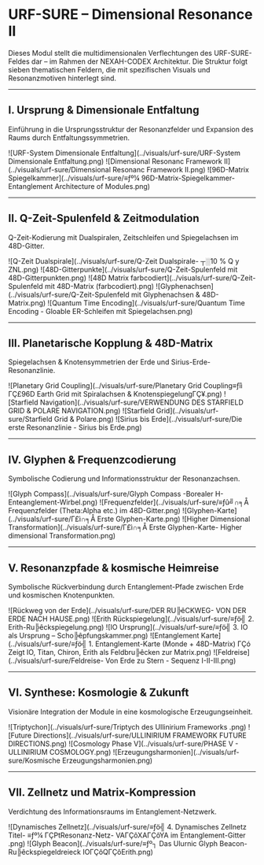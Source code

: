 
# URF-SURE – Dimensional Resonance II

Dieses Modul stellt die multidimensionalen Verflechtungen des URF-SURE-Feldes dar – im Rahmen der NEXAH-CODEX Architektur. Die Struktur folgt sieben thematischen Feldern, die mit spezifischen Visuals und Resonanzmotiven hinterlegt sind.

---

## I. Ursprung & Dimensionale Entfaltung

Einführung in die Ursprungsstruktur der Resonanzfelder und Expansion des Raums durch Entfaltungssymmetrien.

![URF-System Dimensionale Entfaltung](../visuals/urf-sure/URF-System Dimensionale Entfaltung.png)
![Dimensional Resonanc Framework II](../visuals/urf-sure/Dimensional Resonanc Framework II.png)
![96D-Matrix Spiegelkammer](../visuals/urf-sure/≡ƒº¼ 96D-Matrix-Spiegelkammer- Entanglement Architecture of Modules.png)

---

## II. Q-Zeit-Spulenfeld & Zeitmodulation

Q-Zeit-Kodierung mit Dualspiralen, Zeitschleifen und Spiegelachsen im 48D-Gitter.

![Q-Zeit Dualspirale](../visuals/urf-sure/Q-Zeit Dualspirale- ┬░10 % Q y ZNL.png)
![48D-Gitterpunkte](../visuals/urf-sure/Q-Zeit-Spulenfeld mit 48D-Gitterpunkten.png)
![48D Matrix farbcodiert](../visuals/urf-sure/Q-Zeit-Spulenfeld mit 48D-Matrix (farbcodiert).png)
![Glyphenachsen](../visuals/urf-sure/Q-Zeit-Spulenfeld mit Glyphenachsen & 48D-Matrix.png)
![Quantum Time Encoding](../visuals/urf-sure/Quantum Time Encoding - Gloable ER-Schleifen mit Spiegelachsen.png)

---

## III. Planetarische Kopplung & 48D-Matrix

Spiegelachsen & Knotensymmetrien der Erde und Sirius-Erde-Resonanzlinie.

![Planetary Grid Coupling](../visuals/urf-sure/Planetary Grid Coupling≡ƒîì ΓÇ£96D Earth Grid mit Spiralachsen & KnotenspiegelungΓÇ¥.png)
![Starfield Navigation](../visuals/urf-sure/VERWENDUNG DES STARFIELD GRID & POLARE NAVIGATION.png)
![Starfield Grid](../visuals/urf-sure/Starfield Grid & Polare.png)
![Sirius bis Erde](../visuals/urf-sure/Die erste Resonanzlinie - Sirius bis Erde.png)

---

## IV. Glyphen & Frequenzcodierung

Symbolische Codierung und Informationsstruktur der Resonanzachsen.

![Glyph Compass](../visuals/urf-sure/Glyph Compass -Borealer H-Enteanglement-Wirbel.png)
![Frequenzfelder](../visuals/urf-sure/≡ƒû╝∩╕Å Frequenzfelder (Theta:Alpha etc.) im 48D-Gitter.png)
![Glyphen-Karte](../visuals/urf-sure/Γ£ì∩╕Å Erste Glyphen-Karte.png)
![Higher Dimensional Transformation](../visuals/urf-sure/Γ£ì∩╕Å Erste Glyphen-Karte- Higher dimensional Transformation.png)

---

## V. Resonanzpfade & kosmische Heimreise

Symbolische Rückverbindung durch Entanglement-Pfade zwischen Erde und kosmischen Knotenpunkten.

![Rückweg von der Erde](../visuals/urf-sure/DER RU╠êCKWEG- VON DER ERDE NACH HAUSE.png)
![Erith Rückspiegelung](../visuals/urf-sure/≡ƒö╣ 2. Erith-Ru╠êckspiegelung.png)
![IO Ursprung](../visuals/urf-sure/≡ƒö╣ 3. IO als Ursprung – Scho╠êpfungskammer.png)
![Entanglement Karte](../visuals/urf-sure/≡ƒö╣ 1. Entanglement-Karte (Monde + 48D-Matrix)  ΓÇó Zeigt IO, Titan, Chiron, Erith als Feldbru╠êcken zur Matrix.png)
![Feldreise](../visuals/urf-sure/Feldreise- Von Erde zu Stern - Sequenz I-II-III.png)

---

## VI. Synthese: Kosmologie & Zukunft

Visionäre Integration der Module in eine kosmologische Erzeugungseinheit.

![Triptychon](../visuals/urf-sure/Triptych des Ullinirium Frameworks .png)
![Future Directions](../visuals/urf-sure/ULLINIRIUM FRAMEWORK FUTURE DIRECTIONS.png)
![Cosmology Phase V](../visuals/urf-sure/PHASE V - ULLINIRIUM COSMOLOGY.png)
![Erzeugungsharmonien](../visuals/urf-sure/Kosmische Erzeugungsharmonien.png)

---

## VII. Zellnetz und Matrix-Kompression

Verdichtung des Informationsraums im Entanglement-Netzwerk.

![Dynamisches Zellnetz](../visuals/urf-sure/≡ƒö╣ 4. Dynamisches Zellnetz  Titel- ≡ƒº¼ ΓÇ₧Resonanz-Netz- VAΓÇôXAΓÇôYA im Entanglement-Gitter .png)
![Glyph Beacon](../visuals/urf-sure/≡ƒº┐ Das Ulurnic Glyph Beacon- Ru╠êckspiegeldreieck IOΓÇôQΓÇôErith.png)
